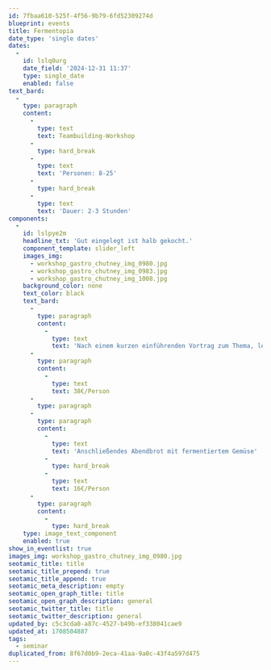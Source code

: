 ```yaml
---
id: 7fbaa610-525f-4f56-9b79-6fd52309274d
blueprint: events
title: Fermentopia
date_type: 'single dates'
dates:
  -
    id: lslq0urg
    date_field: '2024-12-31 11:37'
    type: single_date
    enabled: false
text_bard:
  -
    type: paragraph
    content:
      -
        type: text
        text: Teambuilding-Workshop
      -
        type: hard_break
      -
        type: text
        text: 'Personen: 8-25'
      -
        type: hard_break
      -
        type: text
        text: 'Dauer: 2-3 Stunden'
components:
  -
    id: lslpye2m
    headline_txt: 'Gut eingelegt ist halb gekocht.'
    component_template: slider_left
    images_img:
      - workshop_gastro_chutney_img_0980.jpg
      - workshop_gastro_chutney_img_0983.jpg
      - workshop_gastro_chutney_img_1008.jpg
    background_color: none
    text_color: black
    text_bard:
      -
        type: paragraph
        content:
          -
            type: text
            text: 'Nach einem kurzen einführenden Vortrag zum Thema, lernt ihr zwei Arten der Fermentation an saisonalem Gemüse der Solawi Marlin. Die Teilnehmenden erhalten am Ende die Rezepte und ein Weckglas mit Gemüse zum Mitnehmen.'
      -
        type: paragraph
        content:
          -
            type: text
            text: 38€/Person
      -
        type: paragraph
      -
        type: paragraph
        content:
          -
            type: text
            text: 'Anschließendes Abendbrot mit fermentiertem Gemüse'
          -
            type: hard_break
          -
            type: text
            text: 16€/Person
      -
        type: paragraph
        content:
          -
            type: hard_break
    type: image_text_component
    enabled: true
show_in_eventlist: true
images_img: workshop_gastro_chutney_img_0980.jpg
seotamic_title: title
seotamic_title_prepend: true
seotamic_title_append: true
seotamic_meta_description: empty
seotamic_open_graph_title: title
seotamic_open_graph_description: general
seotamic_twitter_title: title
seotamic_twitter_description: general
updated_by: c5c3cda0-a87c-4527-b49b-ef338041cae9
updated_at: 1708504887
tags:
  - seminar
duplicated_from: 8f67d0b9-2eca-41aa-9a0c-43f4a597d475
---
```

